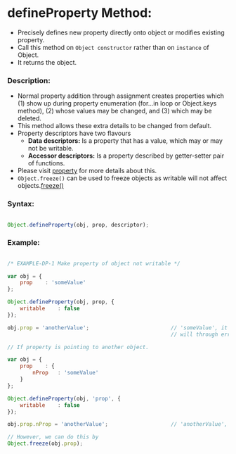 # defineProperty Method:

- Precisely defines new property directly onto object or modifies existing property.
- Call this method on `Object constructor` rather than on `instance` of Object.
- It returns the object.

### Description:
- Normal property addition through assignment creates properties which (1) show up during property enumeration (for...in loop or Object.keys method), (2) whose values may be changed, and (3) which may be deleted. 
- This method allows these extra details to be changed from default.
- Property descriptors have two flavours
    - **Data descriptors:**  Is a property that has a value, which may or may not be writable.
    - **Accessor descriptors:** Is a property described by getter-setter pair  of functions.
- Please visit [property](../properties) for more details about this.
- `Object.freeze()` can be used to freeze objects as writable will not affect objects.[freeze()](Object.freeze.md)

### Syntax:

```javascript

Object.defineProperty(obj, prop, descriptor);

```

### Example:

```javascript

/* EXAMPLE-DP-1 Make property of object not writable */

var obj = {
    prop    : 'someValue'
};

Object.defineProperty(obj, prop, {
    writable    : false
});

obj.prop = 'anotherValue';                          // 'someValue', it will not changed. If in strict mode it 
                                                    // will through error.

// If property is pointing to another object.

var obj = {
    prop    : {
        nProp   : 'someValue'
    }
};

Object.defineProperty(obj, 'prop', {
    writable    : false
});

obj.prop.nProp = 'anotherValue';                    // 'anotherValue', because here prop is nothing but pointer.

// However, we can do this by
Object.freeze(obj.prop);






```
